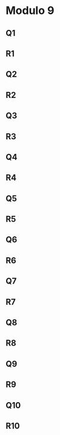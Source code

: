 # Modulo 9

## Q1

## R1

## Q2

## R2

## Q3

## R3

## Q4

## R4

## Q5

## R5

## Q6

## R6

## Q7

## R7

## Q8

## R8

## Q9

## R9

## Q10

## R10
